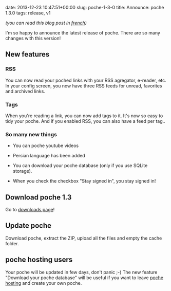 date: 2013-12-23 10:47:51+00:00
slug: poche-1-3-0
title: Announce: poche 1.3.0
tags: release, v1

_(you can read this blog post in [french](http://www.inthepoche.com/2014/01/02/poche-1-3-0-2-fr/))_

I'm so happy to announce the latest release of poche. There are so many changes with this version!


## New features




### RSS


You can now read your poched links with your RSS agregator, e-reader, etc. In your config screen, you now have three RSS feeds for unread, favorites and archived links.


### Tags


When you're reading a link, you can now add tags to it. It's now so easy to tidy your poche. And if you enabled RSS, you can also have a feed per tag..


### So many new things





	
  * You can poche youtube videos

	
  * Persian language has been added

	
  * You can download your poche database (only if you use SQLite storage).

	
  * When you check the checkbox "Stay signed in", you stay signed in!




## Download poche 1.3


Go to [downloads page](http://www.inthepoche.com/downloads/)!


## Update poche


Download poche, extract the ZIP, upload all the files and empty the cache folder.


## poche hosting users


Your poche will be updated in few days, don't panic ;-) The new feature "Download your poche database" will be useful if you want to leave [poche hosting](http://app.inthepoche.com) and create your own poche.
